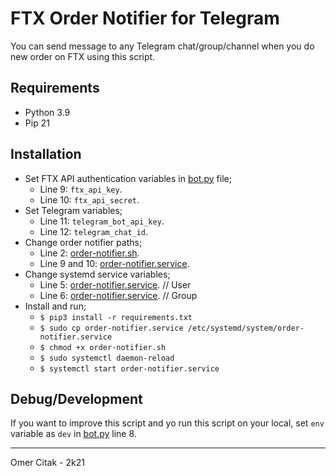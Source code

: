 # FTX Order Notifier for Telegram

You can send message to any Telegram chat/group/channel when you do new order on FTX using this script.

## Requirements

* Python 3.9
* Pip 21

## Installation

* Set FTX API authentication variables in [bot.py](bot.py) file; 
    - Line 9: `ftx_api_key`.
    - Line 10: `ftx_api_secret`.
* Set Telegram variables; 
    - Line 11: `telegram_bot_api_key`.
    - Line 12: `telegram_chat_id`.
* Change order notifier paths; 
    - Line 2: [order-notifier.sh](order-notifier.sh).
    - Line 9 and 10: [order-notifier.service](order-notifier.service).
* Change systemd service variables; 
    - Line 5: [order-notifier.service](order-notifier.service). // User
    - Line 6: [order-notifier.service](order-notifier.service). // Group
* Install and run; 
    - `$ pip3 install -r requirements.txt`
    - `$ sudo cp order-notifier.service /etc/systemd/system/order-notifier.service`
    - `$ chmod +x order-notifier.sh`
    - `$ sudo systemctl daemon-reload`
    - `$ systemctl start order-notifier.service`

## Debug/Development

If you want to improve this script and yo run this script on your local, set `env` variable as `dev` in [bot.py](bot.py) line 8.

---

Omer Citak - 2k21
